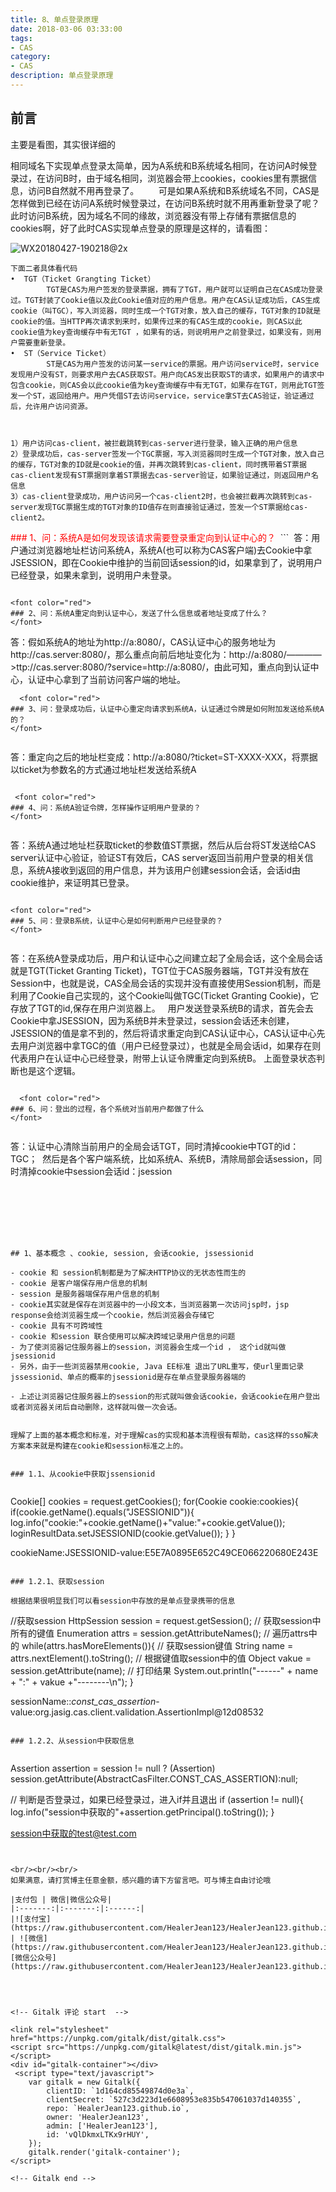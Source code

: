 ```yaml
---
title: 8、单点登录原理
date: 2018-03-06 03:33:00
tags: 
- CAS
category: 
- CAS
description: 单点登录原理
---
```

<!-- image url 
https://raw.githubusercontent.com/HealerJean123/HealerJean123.github.io/master/blogImages
　　首行缩进
<font color="red">  </font>
-->

## 前言

主要是看图，其实很详细的

相同域名下实现单点登录太简单，因为A系统和B系统域名相同，在访问A时候登录过，在访问B时，由于域名相同，浏览器会带上cookies，cookies里有票据信息，访问B自然就不用再登录了。
       可是如果A系统和B系统域名不同，CAS是怎样做到已经在访问A系统时候登录过，在访问B系统时就不用再重新登录了呢？此时访问B系统，因为域名不同的缘故，浏览器没有带上存储有票据信息的cookies啊，好了此时CAS实现单点登录的原理是这样的，请看图：


![WX20180427-190218@2x](https://raw.githubusercontent.com/HealerJean123/HealerJean123.github.io/master/blogImages/WX20180427-190218@2x.png)



```
下面二者具体看代码
•  TGT（Ticket Grangting Ticket）
        TGT是CAS为用户签发的登录票据，拥有了TGT，用户就可以证明自己在CAS成功登录过。TGT封装了Cookie值以及此Cookie值对应的用户信息。用户在CAS认证成功后，CAS生成cookie（叫TGC），写入浏览器，同时生成一个TGT对象，放入自己的缓存，TGT对象的ID就是cookie的值。当HTTP再次请求到来时，如果传过来的有CAS生成的cookie，则CAS以此cookie值为key查询缓存中有无TGT ，如果有的话，则说明用户之前登录过，如果没有，则用户需要重新登录。
•  ST（Service Ticket）
        ST是CAS为用户签发的访问某一service的票据。用户访问service时，service发现用户没有ST，则要求用户去CAS获取ST。用户向CAS发出获取ST的请求，如果用户的请求中包含cookie，则CAS会以此cookie值为key查询缓存中有无TGT，如果存在TGT，则用此TGT签发一个ST，返回给用户。用户凭借ST去访问service，service拿ST去CAS验证，验证通过后，允许用户访问资源。



1）用户访问cas-client，被拦截跳转到cas-server进行登录，输入正确的用户信息
2）登录成功后，cas-server签发一个TGC票据，写入浏览器同时生成一个TGT对象，放入自己的缓存，TGT对象的ID就是cookie的值，并再次跳转到cas-client，同时携带着ST票据
cas-client发现有ST票据则拿着ST票据去cas-server验证，如果验证通过，则返回用户名信息
3）cas-client登录成功，用户访问另一个cas-client2时，也会被拦截再次跳转到cas-server发现TGC票据生成的TGT对象的ID值存在则直接验证通过，签发一个ST票据给cas-client2。

```



<font color="red"> 
### 1、问：系统A是如何发现该请求需要登录重定向到认证中心的？  
</font>
```
 答：用户通过浏览器地址栏访问系统A，系统A(也可以称为CAS客户端)去Cookie中拿JSESSION，即在Cookie中维护的当前回话session的id，如果拿到了，说明用户已经登录，如果未拿到，说明用户未登录。

```

<font color="red"> 
### 2、问：系统A重定向到认证中心，发送了什么信息或者地址变成了什么？  
</font>
```
答：假如系统A的地址为http://a:8080/，CAS认证中心的服务地址为http://cas.server:8080/，那么重点向前后地址变化为：http://a:8080/————>ttp://cas.server:8080/?service=http://a:8080/，由此可知，重点向到认证中心，认证中心拿到了当前访问客户端的地址。

```
  <font color="red"> 
### 3、问：登录成功后，认证中心重定向请求到系统A，认证通过令牌是如何附加发送给系统A的？  
</font>


```
答：重定向之后的地址栏变成：http://a:8080/?ticket=ST-XXXX-XXX，将票据以ticket为参数名的方式通过地址栏发送给系统A
```

 <font color="red"> 
### 4、问：系统A验证令牌，怎样操作证明用户登录的？   
</font>


```
答：系统A通过地址栏获取ticket的参数值ST票据，然后从后台将ST发送给CAS server认证中心验证，验证ST有效后，CAS server返回当前用户登录的相关信息，系统A接收到返回的用户信息，并为该用户创建session会话，会话id由cookie维护，来证明其已登录。

```

<font color="red"> 
### 5、问：登录B系统，认证中心是如何判断用户已经登录的？  
</font>


```
答：在系统A登录成功后，用户和认证中心之间建立起了全局会话，这个全局会话就是TGT(Ticket Granting Ticket)，TGT位于CAS服务器端，TGT并没有放在Session中，也就是说，CAS全局会话的实现并没有直接使用Session机制，而是利用了Cookie自己实现的，这个Cookie叫做TGC(Ticket Granting Cookie)，它存放了TGT的id,保存在用户浏览器上。  
用户发送登录系统B的请求，首先会去Cookie中拿JSESSION，因为系统B并未登录过，session会话还未创建，JSESSION的值是拿不到的，然后将请求重定向到CAS认证中心，CAS认证中心先去用户浏览器中拿TGC的值（用户已经登录过），也就是全局会话id，如果存在则代表用户在认证中心已经登录，附带上认证令牌重定向到系统B。
上面登录状态判断也是这个逻辑。
```
 
  <font color="red"> 
### 6、问：登出的过程，各个系统对当前用户都做了什么
</font>


```
答：认证中心清除当前用户的全局会话TGT，同时清掉cookie中TGT的id：TGC；  然后是各个客户端系统，比如系统A、系统B，清除局部会话session，同时清掉cookie中session会话id：jsession

```

 





## 1、基本概念 、cookie, session, 会话cookie, jssessionid

- cookie 和 session机制都是为了解决HTTP协议的无状态性而生的
- cookie 是客户端保存用户信息的机制
- session 是服务器端保存用户信息的机制
- cookie其实就是保存在浏览器中的一小段文本，当浏览器第一次访问jsp时，jsp response会给浏览器生成一个cookie，然后浏览器会存储它 
- cookie 具有不可跨域性 
- cookie 和session 联合使用可以解决跨域记录用户信息的问题
- 为了使浏览器记住服务器上的session，浏览器会生成一个id ， 这个id就叫做jsessionid
- 另外，由于一些浏览器禁用cookie, Java EE标准 退出了URL重写，使url里面记录jssessionid、单点的概率的jsessionid是存在单点登录服务器端的

- 上述让浏览器记住服务器上的session的形式就叫做会话cookie，会话cookie在用户登出或者浏览器关闭后自动删除，这样就叫做一次会话。


理解了上面的基本概念和标准，对于理解cas的实现和基本流程很有帮助，cas这样的sso解决方案本来就是构建在cookie和session标准之上的。


### 1.1、从cookie中获取jssensionid


```
Cookie[] cookies = request.getCookies();
for(Cookie cookie:cookies){
    if(cookie.getName().equals("JSESSIONID")){
        log.info("cookie:"+cookie.getName()+"value:"+cookie.getValue());
        loginResultData.setJSESSIONID(cookie.getValue());
    }
}

cookieName:JSESSIONID-value:E5E7A0895E652C49CE066220680E243E
 
```

### 1.2.1、获取session

根据结果很明显我们可以看session中存放的是单点登录携带的信息

```

//获取session
HttpSession session   =   request.getSession();
// 获取session中所有的键值
Enumeration<String> attrs = session.getAttributeNames();
    // 遍历attrs中的
while(attrs.hasMoreElements()){
    // 获取session键值
    String name = attrs.nextElement().toString();
    // 根据键值取session中的值
    Object vakue = session.getAttribute(name);
    // 打印结果
    System.out.println("------" + name + ":" + vakue +"--------\n");
}

sessionName::_const_cas_assertion_-value:org.jasig.cas.client.validation.AssertionImpl@12d08532

```

### 1.2.2、从session中获取信息


```
Assertion assertion = session != null ? (Assertion) session.getAttribute(AbstractCasFilter.CONST_CAS_ASSERTION):null;

// 判断是否登录过，如果已经登录过，进入if并且退出
if (assertion != null){
    log.info("session中获取的"+assertion.getPrincipal().toString());
}

session中获取的test@test.com

```


<br/><br/><br/>
如果满意，请打赏博主任意金额，感兴趣的请下方留言吧。可与博主自由讨论哦

|支付包 | 微信|微信公众号|
|:-------:|:-------:|:------:|
|![支付宝](https://raw.githubusercontent.com/HealerJean123/HealerJean123.github.io/master/assets/img/tctip/alpay.jpg) | ![微信](https://raw.githubusercontent.com/HealerJean123/HealerJean123.github.io/master/assets/img/tctip/weixin.jpg)|![微信公众号](https://raw.githubusercontent.com/HealerJean123/HealerJean123.github.io/master/assets/img/my/qrcode_for_gh_a23c07a2da9e_258.jpg)|




<!-- Gitalk 评论 start  -->

<link rel="stylesheet" href="https://unpkg.com/gitalk/dist/gitalk.css">
<script src="https://unpkg.com/gitalk@latest/dist/gitalk.min.js"></script> 
<div id="gitalk-container"></div>    
 <script type="text/javascript">
    var gitalk = new Gitalk({
		clientID: `1d164cd85549874d0e3a`,
		clientSecret: `527c3d223d1e6608953e835b547061037d140355`,
		repo: `HealerJean123.github.io`,
		owner: 'HealerJean123',
		admin: ['HealerJean123'],
		id: 'vQlDkmxLTKx9rHUY',
    });
    gitalk.render('gitalk-container');
</script> 

<!-- Gitalk end -->

